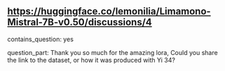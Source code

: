 ## https://huggingface.co/lemonilia/Limamono-Mistral-7B-v0.50/discussions/4

contains_question: yes

question_part: Thank you so much for the amazing lora,
Could you share the link to the dataset, or how it was produced with Yi 34?